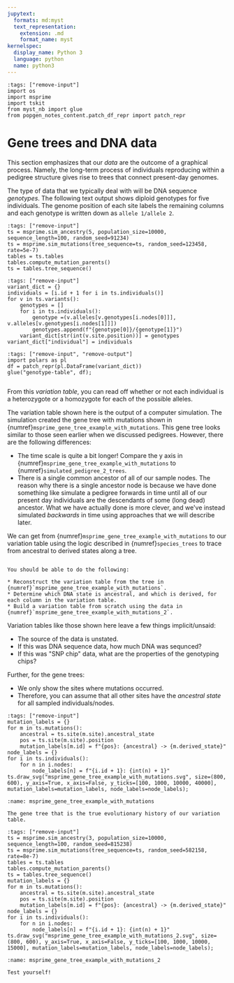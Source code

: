```yaml
---
jupytext:
  formats: md:myst
  text_representation:
    extension: .md
    format_name: myst
kernelspec:
  display_name: Python 3
  language: python
  name: python3
---
```


```{code-cell} python
:tags: ["remove-input"]
import os
import msprime
import tskit
from myst_nb import glue
from popgen_notes_content.patch_df_repr import patch_repr
```

# Gene trees and DNA data

This section emphasizes that our *data* are the outcome of a graphical process.
Namely, the long-term process of individuals reproducing within a pedigree structure gives rise to trees that connect present-day genomes.

The type of data that we typically deal with will be DNA sequence *genotypes*.
The following text output shows diploid genotypes for five individuals.
The genome position of each site labels the remaining columns and each genotype is written down as `allele 1/allele 2`.

```{code-cell} python
:tags: ["remove-input"]
ts = msprime.sim_ancestry(5, population_size=10000, sequence_length=100, random_seed=91234)
ts = msprime.sim_mutations(tree_sequence=ts, random_seed=123458, rate=5e-7)
tables = ts.tables
tables.compute_mutation_parents()
ts = tables.tree_sequence()
```

```{code-cell} python
:tags: ["remove-input"]
variant_dict = {}
individuals = [i.id + 1 for i in ts.individuals()]
for v in ts.variants():
    genotypes = []
    for i in ts.individuals():
        genotype =(v.alleles[v.genotypes[i.nodes[0]]], v.alleles[v.genotypes[i.nodes[1]]])
        genotypes.append(f"{genotype[0]}/{genotype[1]}")
    variant_dict[str(int(v.site.position))] = genotypes
variant_dict["individual"] = individuals
```

```{code-cell} python
:tags: ["remove-input", "remove-output"]
import polars as pl
df = patch_repr(pl.DataFrame(variant_dict))
glue("genotype-table", df);
```

```{glue:} genotype-table
```

From this *variation table*, you can read off whether or not each individual is a heterozygote or a homozygote for each of the possible alleles.

The variation table shown here is the output of a computer simulation.
The simulation created the gene tree with mutations shown in {numref}`msprime_gene_tree_example_with_mutations`.
This gene tree looks similar to those seen earlier when we discussed pedigrees.
However, there are the following differences:

* The time scale is quite a bit longer!
  Compare the y axis in {numref}`msprime_gene_tree_example_with_mutations` to {numref}`simulated_pedigree_2_trees`.
* There is a single common ancestor of all of our sample nodes.
  The reason why there is a single ancestor node is because we have done something like
  simulate a pedigree forwards in time until all of our present day individuals are the descendants
  of some (long dead) ancestor.
  What we have actually done is more clever, and we've instead simulated *backwards* in time
  using approaches that we will describe later.

We can get from {numref}`msprime_gene_tree_example_with_mutations` to our variation table
using the logic described in {numref}`species_trees` to trace from ancestral to derived states along a tree.

```{attention} Test yourself!

You should be able to do the following:

* Reconstruct the variation table from the tree in {numref}`msprime_gene_tree_example_with_mutations`.
* Determine which DNA state is ancestral, and which is derived, for each column in the variation table.
* Build a variation table from scratch using the data in {numref}`msprime_gene_tree_example_with_mutations_2`.
```

Variation tables like those shown here leave a few things implicit/unsaid:

* The source of the data is unstated.
*  If this was DNA sequence data, how much DNA was sequnced?
*  If this was "SNP chip" data, what are the properties of the genotyping chips?

Further, for the gene trees:

* We only show the sites where mutations occurred.
* Therefore, you can assume that all other sites have the *ancestral state* for all sampled individuals/nodes.

```{code-cell} python
:tags: ["remove-input"]
mutation_labels = {}
for m in ts.mutations():
    ancestral = ts.site(m.site).ancestral_state
    pos = ts.site(m.site).position
    mutation_labels[m.id] = f"{pos}: {ancestral} -> {m.derived_state}"
node_labels = {}
for i in ts.individuals():
    for n in i.nodes:
        node_labels[n] = f"{i.id + 1}: {int(n) + 1}"
ts.draw_svg("msprime_gene_tree_example_with_mutations.svg", size=(800, 600), y_axis=True, x_axis=False, y_ticks=[100, 1000, 10000, 40000], mutation_labels=mutation_labels, node_labels=node_labels);
```

```{figure} msprime_gene_tree_example_with_mutations.svg
:name: msprime_gene_tree_example_with_mutations

The gene tree that is the true evolutionary history of our variation table.
```

```{code-cell} python
:tags: ["remove-input"]
ts = msprime.sim_ancestry(3, population_size=10000, sequence_length=100, random_seed=815238)
ts = msprime.sim_mutations(tree_sequence=ts, random_seed=582158, rate=8e-7)
tables = ts.tables
tables.compute_mutation_parents()
ts = tables.tree_sequence()
mutation_labels = {}
for m in ts.mutations():
    ancestral = ts.site(m.site).ancestral_state
    pos = ts.site(m.site).position
    mutation_labels[m.id] = f"{pos}: {ancestral} -> {m.derived_state}"
node_labels = {}
for i in ts.individuals():
    for n in i.nodes:
        node_labels[n] = f"{i.id + 1}: {int(n) + 1}"
ts.draw_svg("msprime_gene_tree_example_with_mutations_2.svg", size=(800, 600), y_axis=True, x_axis=False, y_ticks=[100, 1000, 10000, 15000], mutation_labels=mutation_labels, node_labels=node_labels);
```

```{figure} msprime_gene_tree_example_with_mutations_2.svg
:name: msprime_gene_tree_example_with_mutations_2

Test yourself!
```
